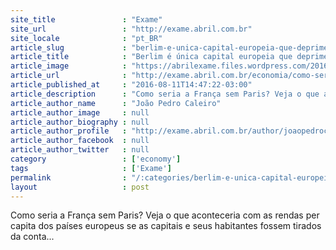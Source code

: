 ```yaml
---
site_title               : "Exame"
site_url                 : "http://exame.abril.com.br"
site_locale              : "pt_BR"
article_slug             : "berlim-e-unica-capital-europeia-que-deprime-a-renda-nacional"
article_title            : "Berlim é única capital europeia que deprime a renda nacional"
article_image            : "https://abrilexame.files.wordpress.com/2016/09/size_960_16_9_berlim55.jpg?quality=70&strip=all&w=960"
article_url              : "http://exame.abril.com.br/economia/como-seria-a-franca-sem-paris-e-a-alemanha-sem-berlim/"
article_published_at     : "2016-08-11T14:47:22-03:00"
article_description      : "Como seria a França sem Paris? Veja o que aconteceria com as rendas per capita dos países europeus se as capitais e seus habitantes fossem tirados da conta..."
article_author_name      : "João Pedro Caleiro"
article_author_image     : null
article_author_biography : null
article_author_profile   : "http://exame.abril.com.br/author/joaopedrocaleiro/"
article_author_facebook  : null
article_author_twitter   : null
category                 : ['economy']
tags                     : ['Exame']
permalink                : "/:categories/berlim-e-unica-capital-europeia-que-deprime-a-renda-nacional/"
layout                   : post
---
```


Como seria a França sem Paris? Veja o que aconteceria com as rendas per capita dos países europeus se as capitais e seus habitantes fossem tirados da conta...
